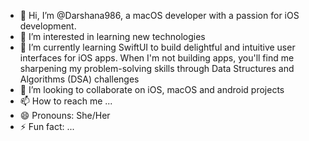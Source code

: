 - 👋 Hi, I’m @Darshana986, a macOS developer with a passion for iOS development.
- 👀 I’m interested in learning new technologies
- 🌱 I’m currently learning SwiftUI to build delightful and intuitive user interfaces for iOS apps. When I'm not building apps, you'll find me sharpening my problem-solving skills through Data Structures and Algorithms (DSA) challenges
- 💞️ I’m looking to collaborate on iOS, macOS and android projects
- 📫 How to reach me ...
- 😄 Pronouns: She/Her
- ⚡ Fun fact: ...

<!---
Darshana986/Darshana986 is a ✨ special ✨ repository because its `README.md` (this file) appears on your GitHub profile.
You can click the Preview link to take a look at your changes.
--->
